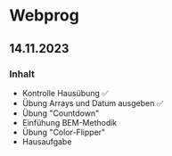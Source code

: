 # Webprog
## 14.11.2023

### Inhalt
- Kontrolle Hausübung ✅
- Übung Arrays und Datum ausgeben ✅
- Übung "Countdown"
- Einfühung BEM-Methodik
- Übung "Color-Flipper"
- Hausaufgabe